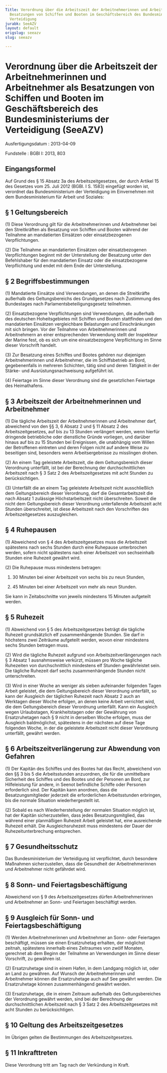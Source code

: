 ```yaml
---
Title: Verordnung über die Arbeitszeit der Arbeitnehmerinnen und Arbeitnehmer als
  Besatzungen von Schiffen und Booten im Geschäftsbereich des Bundesministeriums der
  Verteidigung
jurabk: SeeAZV
layout: default
origslug: seeazv
slug: seeazv

---
```


# Verordnung über die Arbeitszeit der Arbeitnehmerinnen und Arbeitnehmer als Besatzungen von Schiffen und Booten im Geschäftsbereich des Bundesministeriums der Verteidigung (SeeAZV)

Ausfertigungsdatum
:   2013-04-09

Fundstelle
:   BGBl I: 2013, 803


## Eingangsformel

Auf Grund des § 15 Absatz 3a des Arbeitszeitgesetzes, der durch Artikel 15 des Gesetzes vom 25. Juli 2012 (BGBl. I S. 1583) eingefügt worden ist, verordnet das Bundesministerium der Verteidigung im Einvernehmen mit dem Bundesministerium für Arbeit und Soziales:


## § 1 Geltungsbereich

(1) Diese Verordnung gilt für die Arbeitnehmerinnen und Arbeitnehmer bei den Streitkräften als Besatzung von Schiffen und Booten während der Teilnahme an mandatierten Einsätzen oder einsatzbezogenen Verpflichtungen.

(2) Die Teilnahme an mandatierten Einsätzen oder einsatzbezogenen Verpflichtungen beginnt mit der Unterstellung der Besatzung unter den Befehlshaber für den mandatierten Einsatz oder die einsatzbezogene Verpflichtung und endet mit dem Ende der Unterstellung.


## § 2 Begriffsbestimmungen

(1) Mandatierte Einsätze sind Verwendungen, an denen die Streitkräfte außerhalb des Geltungsbereichs des Grundgesetzes nach Zustimmung des Bundestages nach Parlamentsbeteiligungsgesetz teilnehmen.

(2) Einsatzbezogene Verpflichtungen sind Verwendungen, die außerhalb des deutschen Hoheitsgebietes mit Schiffen und Booten stattfinden und den mandatierten Einsätzen vergleichbare Belastungen und Einschränkungen mit sich bringen. Vor der Teilnahme von Arbeitnehmerinnen und Arbeitnehmern an einer entsprechenden Verwendung stellt der Inspekteur der Marine fest, ob es sich um eine einsatzbezogene Verpflichtung im Sinne dieser Vorschrift handelt.

(3) Zur Besatzung eines Schiffes und Bootes gehören nur diejenigen Arbeitnehmerinnen und Arbeitnehmer, die im Schiffsbetrieb an Bord, gegebenenfalls in mehreren Schichten, tätig sind und deren Tätigkeit in der Stärke- und Ausrüstungsnachweisung aufgeführt ist.

(4) Feiertage im Sinne dieser Verordnung sind die gesetzlichen Feiertage des Heimathafens.


## § 3 Arbeitszeit der Arbeitnehmerinnen und Arbeitnehmer

(1) Die tägliche Arbeitszeit der Arbeitnehmerinnen und Arbeitnehmer darf, abweichend von den §§ 3, 6 Absatz 2 und § 11 Absatz 2 des Arbeitszeitgesetzes, auf bis zu 13 Stunden verlängert werden, wenn hierfür dringende betriebliche oder dienstliche Gründe vorliegen, und darüber hinaus auf bis zu 15 Stunden bei Ereignissen, die unabhängig vom Willen der Betroffenen eintreten und deren Folgen nicht auf andere Weise zu beseitigen sind, besonders wenn Arbeitsergebnisse zu misslingen drohen.

(2) An einem Tag geleistete Arbeitszeit, die dem Geltungsbereich dieser Verordnung unterfällt, ist bei der Berechnung der durchschnittlichen Arbeitszeit nach § 3 Satz 2 des Arbeitszeitgesetzes mit acht Stunden zu berücksichtigen.

(3) Unterfällt die an einem Tag geleistete Arbeitszeit nicht ausschließlich dem Geltungsbereich dieser Verordnung, darf die Gesamtarbeitszeit die nach Absatz 1 zulässige Höchstarbeitszeit nicht überschreiten. Soweit die nicht dem Geltungsbereich dieser Verordnung unterfallende Arbeitszeit acht Stunden überschreitet, ist diese Arbeitszeit nach den Vorschriften des Arbeitszeitgesetzes auszugleichen.


## § 4 Ruhepausen

(1) Abweichend von § 4 des Arbeitszeitgesetzes muss die Arbeitszeit spätestens nach sechs Stunden durch eine Ruhepause unterbrochen werden, sofern nicht spätestens nach einer Arbeitszeit von sechseinhalb Stunden eine Ruhezeit gewährt wird.

(2) Die Ruhepause muss mindestens betragen:

1.  30 Minuten bei einer Arbeitszeit von sechs bis zu neun Stunden,


2.  45 Minuten bei einer Arbeitszeit von mehr als neun Stunden.



Sie kann in Zeitabschnitte von jeweils mindestens 15 Minuten aufgeteilt werden.


## § 5 Ruhezeit

(1) Abweichend von § 5 des Arbeitszeitgesetzes beträgt die tägliche Ruhezeit grundsätzlich elf zusammenhängende Stunden. Sie darf in höchstens zwei Zeiträume aufgeteilt werden, wovon einer mindestens sechs Stunden betragen muss.

(2) Wird die tägliche Ruhezeit aufgrund von Arbeitszeitverlängerungen nach § 3 Absatz 1 ausnahmsweise verkürzt, müssen pro Woche tägliche Ruhezeiten von durchschnittlich mindestens elf Stunden gewährleistet sein. Die tägliche Ruhezeit darf sechs zusammenhängende Stunden nicht unterschreiten.

(3) Wird in einer Woche an weniger als sieben aufeinander folgenden Tagen Arbeit geleistet, die dem Geltungsbereich dieser Verordnung unterfällt, so kann der Ausgleich der täglichen Ruhezeit nach Absatz 2 auch an Werktagen dieser Woche erfolgen, an denen keine Arbeit verrichtet wird, die dem Geltungsbereich dieser Verordnung unterfällt. Kann ein Ausgleich wegen Urlaubstagen, Krankheitstagen oder der Gewährung von Ersatzruhetagen nach § 9 nicht in derselben Woche erfolgen, muss der Ausgleich baldmöglichst, spätestens in der nächsten auf diese Tage folgenden Woche, in der die geleistete Arbeitszeit nicht dieser Verordnung unterfällt, gewährt werden.


## § 6 Arbeitszeitverlängerung zur Abwendung von Gefahren

(1) Der Kapitän des Schiffes und des Bootes hat das Recht, abweichend von den §§ 3 bis 5 die Arbeitsstunden anzuordnen, die für die unmittelbare Sicherheit des Schiffes und des Bootes und der Personen an Bord, zur Hilfeleistung für andere, in Seenot befindliche Schiffe oder Personen erforderlich sind. Der Kapitän kann anordnen, dass die Besatzungsmitglieder jederzeit die erforderlichen Arbeitsstunden erbringen, bis die normale Situation wiederhergestellt ist.

(2) Sobald es nach Wiederherstellung der normalen Situation möglich ist, hat der Kapitän sicherzustellen, dass jedes Besatzungsmitglied, das während einer planmäßigen Ruhezeit Arbeit geleistet hat, eine ausreichende Ruhezeit erhält. Die Ausgleichsruhezeit muss mindestens der Dauer der Ruhezeitunterbrechung entsprechen.


## § 7 Gesundheitsschutz

Das Bundesministerium der Verteidigung ist verpflichtet, durch besondere Maßnahmen sicherzustellen, dass die Gesundheit der Arbeitnehmerinnen und Arbeitnehmer nicht gefährdet wird.


## § 8 Sonn- und Feiertagsbeschäftigung

Abweichend von § 9 des Arbeitszeitgesetzes dürfen Arbeitnehmerinnen und Arbeitnehmer an Sonn- und Feiertagen beschäftigt werden.


## § 9 Ausgleich für Sonn- und Feiertagsbeschäftigung

(1) Werden Arbeitnehmerinnen und Arbeitnehmer an Sonn- oder Feiertagen beschäftigt, müssen sie einen Ersatzruhetag erhalten, der möglichst zeitnah, spätestens innerhalb eines Zeitraumes von zwölf Monaten, gerechnet ab dem Beginn der Teilnahme an Verwendungen im Sinne dieser Vorschrift, zu gewähren ist.

(2) Ersatzruhetage sind in einem Hafen, in dem Landgang möglich ist, oder an Land zu gewähren. Auf Wunsch der Arbeitnehmerinnen und Arbeitnehmer können die Ersatzruhetage auch auf See gewährt werden. Die Ersatzruhetage können zusammenhängend gewährt werden.

(3) Ersatzruhetage, die in einem Zeitraum außerhalb des Geltungsbereiches der Verordnung gewährt werden, sind bei der Berechnung der durchschnittlichen Arbeitszeit nach § 3 Satz 2 des Arbeitszeitgesetzes mit acht Stunden zu berücksichtigen.


## § 10 Geltung des Arbeitszeitgesetzes

Im Übrigen gelten die Bestimmungen des Arbeitszeitgesetzes.


## § 11 Inkrafttreten

Diese Verordnung tritt am Tag nach der Verkündung in Kraft.

